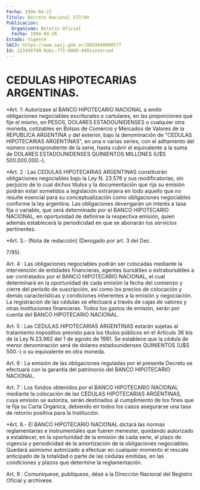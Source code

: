 ```yaml
---
Fecha: 1994-04-21
Título: Decreto Nacional 577/94
Publicación:
  Organismo: Boletín Oficial
  Fecha: 1994-04-26
Estado: Vigente
SAIJ: https://www.saij.gob.ar/DN19940000577
Id: 123456789-0abc-775-0000-4991soterced
---
```

# CEDULAS HIPOTECARIAS ARGENTINAS.

<a id="1"></a>
*Art. 1: Autorízase al BANCO HIPOTECARIO NACIONAL a emitir obligaciones    negociables   escriturales  o  cartulares,  en las proporciones que fije el mismo, en PESOS, DOLARES ESTADOUNIDENSES o cualquier otra moneda, cotizables  en Bolsas de Comercio y Mercados de  Valores  de la REPUBLICA ARGENTINA  y  del  exterior, bajo la denominación de  "CEDULAS HIPOTECARIAS ARGENTINAS", en una o varias series, con el aditamento  del  número correspondiente de la serie, hasta cubrir el equivalente a la  suma  de  DOLARES ESTADOUNIDENSES QUINIENTOS MILLONES (U$S 500.000.000.-).

<a id="2"></a>
*Art.  2 :  Las  CEDULAS  HIPOTECARIAS ARGENTINAS constituirán obligaciones negociables bajo la Ley N. 23.576 y sus modificatorias, sin perjuicio de lo cual dichos títulos y la documentación que rija su emisión podrán estar sometidos  a legislación extranjera en todo aquello  que  no resulte esencial para  su  conceptualización como obligaciones negociables conforme la ley argentina. Las obligaciones devengarán un interés a tasa fija o variable, que será determinado por  el  BANCO  HIPOTECARIO NACIONAL, en oportunidad de definirse  la  respectiva  emisión,  quien  además  establecerá la periodicidad  en  que  se  abonarán los servicios pertinentes.

<a id="3"></a>
*Art.  3.-  (Nota  de redacción) (Derogado por art. 3 del Dec.

7/95).

<a id="4"></a>
Art.  4  :  Las  obligaciones negociables podrán ser colocadas mediante  la  intervención    de   entidades  financieras,  agentes bursátiles  o  extrabursátiles  a  ser  contratados  por  el  BANCO HIPOTECARIO  NACIONAL, el cual determinará  en  la  oportunidad  de cada  emisión la  fecha  del  comienzo  y  cierre  del  período  de suscripción, así como los precios de colocación y demás características y condiciones inherentes a la emisión y negociación.  La  registración de las cédulas se efectuará a través de cajas de valores  y  otras  instituciones financieras. Todos los gastos  de  emisión,  serán  por  cuenta    del  BANCO  HIPOTECARIO NACIONAL.

<a id="5"></a>
Art. 5 : Las CEDULAS HIPOTECARIAS ARGENTINAS estarán sujetas al tratamiento  impositivo  previsto  para  los títulos públicos en el Artículo  36 bis de la Ley N.23.962 del 1 de  agosto  de  1991.  Se establece que  la  cédula  de  menor  denominación  será de dolares estadounidenses  QUINIENTOS  (U$S 500.-) o su equivalente  en  otra moneda.

<a id="6"></a>
Art.  6  :  La  emisión  de  las obligaciones reguladas por el presente Decreto se efectuará con la  garantía  del  patrimonio del BANCO HIPOTECARIO NACIONAL.

<a id="7"></a>
Art. 7 : Los fondos obtenidos por el BANCO HIPOTECARIO NACIONAL mediante  la  colocación  de  las  CEDULAS HIPOTECARIAS ARGENTINAS, cuya emisión se autoriza, serán destinados  al  cumplimiento de los fines que le fija su Carta Orgánica, debiendo en  todos  los  casos asegurarse  una  tasa  de  retorno  positiva  para  la Institución.

<a id="8"></a>
*Art.  8.-  El  BANCO  HIPOTECARIO NACIONAL dictará las normas reglamentarias  e  instrumentales  que  fueren  menester,  quedando autorizado a establecer,  en  la  oportunidad de la emisión de cada serie, el plazo de vigencia y periodicidad  de  la  amortización de la   obligaciones  negociables.  Quedará  asimismo  autorizado    a efectuar    en  cualquier  momento  el  rescate  anticipado  de  la totalidad o parte  de  las  cédulas  emitidas, en las condiciones y plazos que determine la reglamentación.

<a id="9"></a>
Art. 9 : Comuníquese, publíquese, dése a la Dirección Nacional del Registro Oficial y archívese.